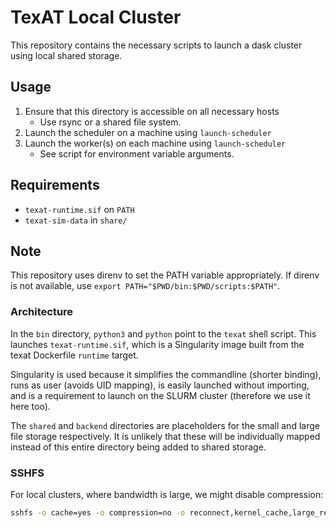 # TexAT Local Cluster
This repository contains the necessary scripts to launch a dask cluster using local shared storage.

## Usage
1. Ensure that this directory is accessible on all necessary hosts
   - Use rsync or a shared file system.
2. Launch the scheduler on a machine using `launch-scheduler`
3. Launch the worker(s) on each machine using `launch-scheduler`
   - See script for environment variable arguments.

## Requirements
* `texat-runtime.sif` on `PATH`
* `texat-sim-data` in `share/`

## Note
This repository uses direnv to set the PATH variable appropriately. If direnv is not available, use `export PATH="$PWD/bin:$PWD/scripts:$PATH"`.

### Architecture
In the `bin` directory, `python3` and `python` point to the `texat` shell script. This launches `texat-runtime.sif`, which is a Singularity image built from the texat Dockerfile `runtime` target. 

Singularity is used because it simplifies the commandline (shorter binding), runs as user (avoids UID mapping), is easily launched without importing, and is a requirement to launch on the SLURM cluster (therefore we use it here too).

The `shared` and `backend` directories are placeholders for the small and large file storage respectively. It is unlikely that these will be individually mapped instead of this entire directory being added to shared storage.

### SSHFS
 For local clusters, where bandwidth is large, we might disable compression:
```bash
sshfs -o cache=yes -o compression=no -o reconnect,kernel_cache,large_read,allow_other,default_permissions,follow_symlinks <HOST>:/var/lib/cluster /mnt/cluster
```
